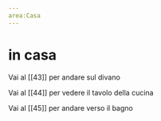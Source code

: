 ```yaml
---
area:Casa
---
```

# in casa

Vai al [[43]] per andare sul divano

Vai al [[44]] per vedere il tavolo della cucina

Vai al [[45]] per andare verso il bagno